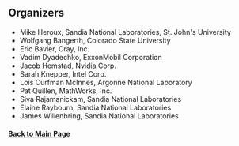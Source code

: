 ## Organizers

- Mike Heroux, Sandia National Laboratories, St. John's University
- Wolfgang Bangerth, Colorado State University
- Eric Bavier, Cray, Inc.
- Vadim Dyadechko, ExxonMobil Corporation
- Jacob Hemstad, Nvidia Corp.
- Sarah Knepper, Intel Corp.
- Lois Curfman McInnes, Argonne National Laboratory
- Pat Quillen, MathWorks, Inc.
- Siva Rajamanickam, Sandia National Laboratories
- Elaine Raybourn, Sandia National Laboratories
- James Willenbring, Sandia National Laboratories


#### [Back to Main Page](index.md)
